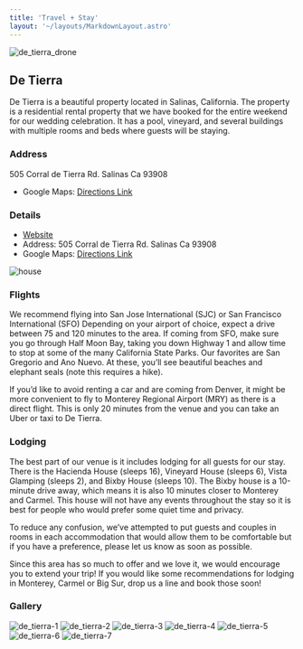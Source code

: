 ```yaml
---
title: 'Travel + Stay'
layout: '~/layouts/MarkdownLayout.astro'
---
```


![de_tierra_drone](/assets/house_drone_shot.jpg)

## De Tierra

De Tierra is a beautiful property located in Salinas, California. The property is a residential rental property that we have booked for the entire weekend for our wedding celebration. It has a pool, vineyard, and several buildings with multiple rooms and beds where guests will be staying.

### Address

505 Corral de Tierra Rd. Salinas Ca 93908

- Google Maps: [Directions Link](https://maps.app.goo.gl/e9ZA5bm9XZ361UqLA)

### Details

- [Website](https://www.detierraevents.com/)
- Address: 505 Corral de Tierra Rd. Salinas Ca 93908
- Google Maps: [Directions Link](https://maps.app.goo.gl/e9ZA5bm9XZ361UqLA)

![house](/assets/house.jpg)

### Flights

We recommend flying into San Jose International (SJC) or San Francisco International (SFO) Depending on your airport of choice, expect a drive between 75 and 120 minutes to the area. If coming from SFO, make sure you go through Half Moon Bay, taking you down Highway 1 and allow time to stop at some of the many California State Parks. Our favorites are San Gregorio and Ano Nuevo. At these, you’ll see beautiful beaches and elephant seals (note this requires a hike).

If you’d like to avoid renting a car and are coming from Denver, it might be more convenient to fly to Monterey Regional Airport (MRY) as there is a direct flight. This is only 20 minutes from the venue and you can take an Uber or taxi to De Tierra.

### Lodging

The best part of our venue is it includes lodging for all guests for our stay. There is the Hacienda House (sleeps 16), Vineyard House (sleeps 6), Vista Glamping (sleeps 2), and Bixby House (sleeps 10). The Bixby house is a 10-minute drive away, which means it is also 10 minutes closer to Monterey and Carmel. This house will not have any events throughout the stay so it is best for people who would prefer some quiet time and privacy.

To reduce any confusion, we’ve attempted to put guests and couples in rooms in each accommodation that would allow them to be comfortable but if you have a preference, please let us know as soon as possible.

Since this area has so much to offer and we love it, we would encourage you to extend your trip! If you would like some recommendations for lodging in Monterey, Carmel or Big Sur, drop us a line and book those soon!

### Gallery

![de_tierra-1](/assets/house_full.jpg)
![de_tierra-2](/assets/house_drone_shot.jpg)
![de_tierra-3](/assets/house_inside.jpg)
![de_tierra-4](/assets/house_with_pool.jpg)
![de_tierra-5](/assets/outside_house.jpg)
![de_tierra-6](/assets/outside_house_2.jpg)
![de_tierra-7](/assets/table.jpg)
